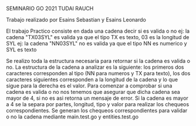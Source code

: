 SEMINARIO GO 2021
TUDAI RAUCH

Trabajo realizado por Esains Sebastian y Esains Leonardo

El trabajo Practico consiste en dada una cadena decir si es valida o no
ej: la cadena "TX03SYL" es valida ya que el tipo TX es texto, 03 es la longitud de SYL
ej: la cadena "NN03SYL" no es valida ya que el tipo NN es numerico y SYL es texto

Se realizo toda la estructura necesaria para retornar si la cadena es valida o no. 
La estructura de la cadena a analizar es la siguiente: los primeros dos caracteres corresponden al tipo (NN para numeros y TX para texto), los dos caracteres siguientes
corresponden a la longitud de la cadena y lo que sigue para la derecha es el valor.
Para comenzar a comprobar si una cadena es valida o no nos tenemos que asegurar que dicha cadena sea mayor de 4, si no es asi retorna un mensaje de error.
Si la cadena es mayor a 4 se la separa por partes, longitud, tipo y valor para realizar los chequeos correspondientes.
Se generan los chequeos correspondientes para validar o no la cadena mediante main.test.go y entities.test.go
